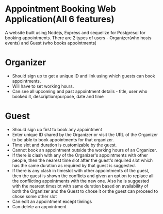 # Appointment Booking Web Application(All 6 features)
A website built using Nodejs, Express and sequelize for Postgresql for booking appointments. There are 2 types of users - Organizer(who hosts events) and Guest (who books appointments)

# Organizer
* Should sign up to get a unique ID and link using which guests can  book appointments.
* Will have to set working hours.
* Can see all upcoming and past appointment details - title, user who booked it, description/purpose, date and time

# Guest
* Should sign up first to book any appointment
* Enter unique ID shared by the Organizer or visit the URL of the Organizer to be able to book appointments for that organizer.
* Time slot and duration is customizable by the guest.
* Cannot book an appointment outside the working hours of an Organizer.
* If there is clash with any of the Organizer's appointments with other people, then the nearest time slot after the guest's required slot which has the same duration as required by that guest is suggested.
* If there is any clash in timeslot with other appointments of the guest, then the guest is shown the conflicts and given an option to replace all the conflicting appointments with the new one. Also he is suggested with the nearest timeslot with same duration based on availability of both the Organizer and the Guest to chose it or the guest can proceed to chose some other slot
* Can edit an appointment except timings
* Can delete an appointment